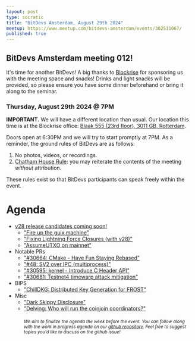 ```yaml
---
layout: post
type: socratic
title: "BitDevs Amsterdam, August 29th 2024"
meetup: https://www.meetup.com/bitdevs-amsterdam/events/302511067/
published: true
---
```


## BitDevs Amsterdam meeting 012!

It's time for another BitDevs! A big thanks to [Blockrise](https://blockrise.com) for sponsoring us with the meeting space and snacks! Drinks and light snacks will be provided, so please ensure you have some dinner beforehand or bring it along to the seminar.

### Thursday, August 29th 2024 @ 7PM

**IMPORTANT.** We will have a different location than usual. Our location this time is at the Blockrise office: [Blaak 555 (23rd floor), 3011 GB, Rotterdam](https://maps.app.goo.gl/9AVUnR6ZxAWxp4vx6).

Doors open at 6:30PM and we will try to start promptly at 7PM. As a reminder, the ground rules of BitDevs are as follows:

1. No photos, videos, or recordings.
1. [Chatham House Rule](https://en.wikipedia.org/wiki/Chatham_House_Rule): you may
   reiterate the contents of the meeting *without* attribution.

These rules exist so that BitDevs participants can speak freely within the event.

# Agenda

* [v28 release candidates coming soon!](https://github.com/bitcoin/bitcoin/issues/29891)
  * ["Fire up the guix machine"](https://github.com/bitcoin-dev-tools/bgt)
  * ["Fixing Lightning Force Closures (with v28)"](https://mblack.io/posts/fixing-lightning-force-closures/)
  * ["AssumeUTXO on mainnet"](https://github.com/bitcoin/bitcoin/pull/28553)
* Notable PRs
  * ["#30664: CMake - Have Fun Staying Rebased"](https://github.com/bitcoin/bitcoin/pull/30664)
  * ["#48: SV2 over IPC (multiprocess)"](https://github.com/Sjors/bitcoin/pull/48)
  * ["#30595: kernel - Introduce C Header API"](https://github.com/bitcoin/bitcoin/pull/30595)
  * ["#30681: Testnet4 timewarp attack mitigation"](https://github.com/bitcoin/bitcoin/pull/30681)
* BIPS
  * ["ChillDKG: Distributed Key Generation for FROST"](https://github.com/BlockstreamResearch/bip-frost-dkg)
* Misc
  * ["Dark Skippy Disclosure"](https://darkskippy.com)
  * ["Delving: Who will run the coinjoin coordinators?"](https://delvingbitcoin.org/t/who-will-run-the-coinjoin-coordinators/934)
<br/><br/>
<small><i>We aim to finalize the agenda the week before the event. You can follow along with the work in progress agenda on our [github repository](https://github.com/bitdevsamsterdam/bitdevsamsterdam.github.io/issues/). Feel free to suggest topics you'd like to discuss on the github issue!</i></small>
